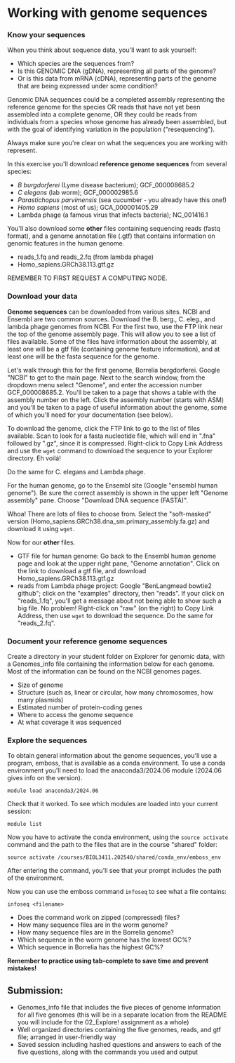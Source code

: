 # Working with genome sequences

### Know your sequences

When you think about sequence data, you'll want to ask yourself:
* Which species are the sequences from?
* Is this GENOMIC DNA (gDNA), representing all parts of the genome? 
* Or is this data from mRNA (cDNA), representing parts of the genome that are being expressed under some condition?

Genomic DNA sequences could be a completed assembly representing the reference genome for the species OR reads that have not yet been assembled into a complete genome, OR they could be reads from individuals from a species whose genome has already been assembled, but with the goal of identifying variation in the population ("resequencing").

Always make sure you're clear on what the sequences you are working with represent.

In this exercise you'll download **reference genome sequences** from several species:
* _B burgdorferei_ (Lyme disease bacterium); GCF_000008685.2
* _C elegans_ (lab worm); GCF_000002985.6
* _Parastichopus parvimensis_ (sea cucumber - you already have this one!)
* _Homo sapiens_ (most of us); GCA_000001405.29
* Lambda phage (a famous virus that infects bacteria); NC_001416.1

You'll also download some **other** files containing sequencing reads (fastq format), and a genome annotation file (.gtf) that contains information on genomic features in the human genome.

* reads_1.fq and reads_2.fq (from lambda phage)
* Homo_sapiens.GRCh38.113.gtf.gz

REMEMBER TO FIRST REQUEST A COMPUTING NODE.

### Download your data

**Genome sequences** can be downloaded from various sites. NCBI and Ensembl are two common sources. Download the B. berg., C. eleg., and lambda phage genomes from NCBI. For the first two, use the FTP link near the top of the genome assembly page. This will allow you to see a list of files available. Some of the files have information about the assembly, at least one will be a gtf file (containing genome feature information), and at least one will be the fasta sequence for the genome.

Let's walk through this for the first genome, Borrelia bergdorferei. Google "NCBI" to get to the main page. Next to the search window, from the dropdown menu select "Genome", and enter the accession number GCF_000008685.2. You'll be taken to a page that shows a table with the assembly number on the left. Click the assembly number (starts with ASM) and you'll be taken to a page of useful information about the genome, some of which you'll need for your documentation (see below). 

To download the genome, click the FTP link to go to the list of files available. Scan to look for a fasta nucleotide file, which will end in ".fna" followed by ".gz", since it is compressed. Right-click to Copy Link Address and use the `wget` command to download the sequence to your Explorer directory. Eh voilá!

Do the same for C. elegans and Lambda phage.

For the human genome, go to the Ensembl site (Google "ensembl human genome"). Be sure the correct assembly is shown in the upper left "Genome assembly" pane. Choose "Download DNA sequence (FASTA)". 

Whoa! There are lots of files to choose from. Select the "soft-masked" version (Homo_sapiens.GRCh38.dna_sm.primary_assembly.fa.gz) and download it using `wget`.

Now for our **other** files.

* GTF file for human genome: Go back to the Ensembl human genome page and look at the upper right pane, "Genome annotation". Click on the link to download a gtf file, and download Homo_sapiens.GRCh38.113.gtf.gz
* reads from Lambda phage project: Google "BenLangmead bowtie2 github"; click on the "examples" directory, then "reads". If your click on "reads_1.fq", you'll get a message about not being able to show such a big file. No problem! Right-click on "raw" (on the right) to Copy Link Address, then use `wget` to download the sequence. Do the same for "reads_2.fq".  

### Document your reference genome sequences

Create a directory in your student folder on Explorer for genomic data, with a Genomes_info file containing the information below for each genome. Most of the information can be found on the NCBI genomes pages.

*	Size of genome
*	Structure (such as, linear or circular, how many chromosomes, how many plasmids)
*	Estimated number of protein-coding genes
*	Where to access the genome sequence
* At what coverage it was sequenced

### Explore the sequences

To obtain general information about the genome sequences, you'll use a program, emboss, that is available as a conda environment. To use a conda environment you'll need to load the anaconda3/2024.06 module (2024.06 gives info on the version). 

`module load anaconda3/2024.06`

Check that it worked. To see which modules are loaded into your current session:

`module list`

Now you have to activate the conda environment, using the `source activate` command and the path to the files that are in the course "shared" folder:

`source activate /courses/BIOL3411.202540/shared/conda_env/emboss_env`

After entering the command, you'll see that your prompt includes the path of the environment.

Now you can use the emboss command `infoseq` to see what a file contains:

`infoseq <filename>`

* Does the command work on zipped (compressed) files?
* How many sequence files are in the worm genome?
* How many sequence files are in the Borrelia genome?
* Which sequence in the worm genome has the lowest GC%?
* Which sequence in Borrelia has the highest GC%?

**Remember to practice using tab-complete to save time and prevent mistakes!**

## Submission:
+ Genomes_info file that includes the five pieces of genome information for all five genomes (this will be in a separate location from the README you will include for the 02_Explore! assignment as a whole)
+ Well organized directories containing the five genomes, reads, and gtf file; arranged in user-friendly way
+ Saved session including hashed questions and answers to each of the five questions, along with the commands you used and output 

